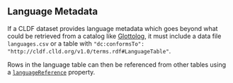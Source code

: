 ## Language Metadata

If a CLDF dataset provides language metadata which goes beyond what could be
retrieved from a catalog like [Glottolog](http://glottolog.org), it must
include a data file `languages.csv` or a table with `"dc:conformsTo": "http://cldf.clld.org/v1.0/terms.rdf#LanguageTable"`.

Rows in the language table can then be referenced from other tables using a
[`languageReference`](http://cldf.clld.org/v1.0/terms.rdf#languageReference) property.
